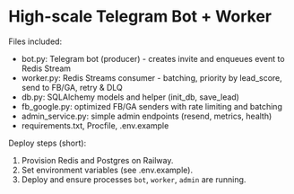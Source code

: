 # High-scale Telegram Bot + Worker

Files included:
- bot.py: Telegram bot (producer) - creates invite and enqueues event to Redis Stream
- worker.py: Redis Streams consumer - batching, priority by lead_score, send to FB/GA, retry & DLQ
- db.py: SQLAlchemy models and helper (init_db, save_lead)
- fb_google.py: optimized FB/GA senders with rate limiting and batching
- admin_service.py: simple admin endpoints (resend, metrics, health)
- requirements.txt, Procfile, .env.example

Deploy steps (short):
1. Provision Redis and Postgres on Railway.
2. Set environment variables (see .env.example).
3. Deploy and ensure processes `bot`, `worker`, `admin` are running.

